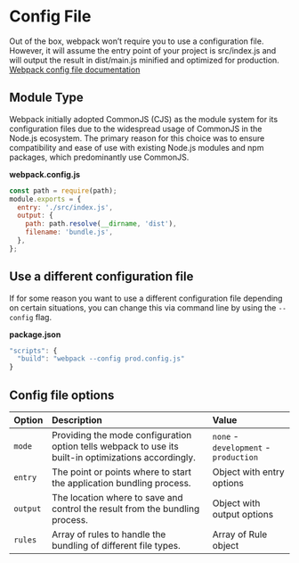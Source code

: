 # Config File

Out of the box, webpack won’t require you to use a configuration file. However, it will assume the entry point of your project is src/index.js and will output the result in dist/main.js minified and optimized for production.
[Webpack config file documentation](https://webpack.js.org/configuration/)

## Module Type

Webpack initially adopted CommonJS (CJS) as the module system for its configuration files due to the widespread usage of CommonJS in the Node.js ecosystem. The primary reason for this choice was to ensure compatibility and ease of use with existing Node.js modules and npm packages, which predominantly use CommonJS.

**webpack.config.js**

```javascript
const path = require(path);
module.exports = {
  entry: './src/index.js',
  output: {
    path: path.resolve(__dirname, 'dist'),
    filename: 'bundle.js',
  },
};
```

## Use a different configuration file

If for some reason you want to use a different configuration file depending on certain situations, you can change this via command line by using the `--config` flag.

**package.json**

```javascript
"scripts": {
  "build": "webpack --config prod.config.js"
}
```

## Config file options

| Option   | Description                                                                                          | Value                                 |
| :------- | :--------------------------------------------------------------------------------------------------- | :------------------------------------ |
| `mode`   | Providing the mode configuration option tells webpack to use its built-in optimizations accordingly. | `none` - `development` - `production` |
| `entry`  | The point or points where to start the application bundling process.                                 | Object with entry options             |
| `output` | The location where to save and control the result from the bundling process.                         | Object with output options            |
| `rules`  | Array of rules to handle the bundling of different file types.                                       | Array of Rule object                  |
